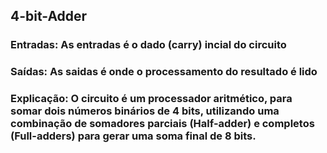 
## 4-bit-Adder
### Entradas: As entradas é o dado (carry) incial do circuito 
### Saídas: As saidas é onde o processamento do resultado é lido 
### Explicação: O circuito é um processador aritmético, para somar dois números binários de 4 bits, utilizando uma combinação de somadores parciais (Half-adder) e completos (Full-adders) para gerar uma soma final de 8 bits.
